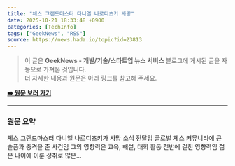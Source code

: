 ```yaml
---
title: "체스 그랜드마스터 다니엘 나로디츠키 사망"
date: 2025-10-21 18:33:48 +0900
categories: [TechInfo]
tags: ["GeekNews", "RSS"]
source: https://news.hada.io/topic?id=23813
---
```

> 이 글은 **GeekNews - 개발/기술/스타트업 뉴스 서비스** 블로그에 게시된 글을 자동으로 가져온 것입니다. <br>
> 더 자세한 내용과 원문은 아래 링크를 참고해 주세요.

[**➡️ 원문 보러 가기**](https://news.hada.io/topic?id=23813)

---

### 원문 요약
체스 그랜드마스터 다니엘 나로디츠키가 사망 소식 전달임 글로벌 체스 커뮤니티에 큰 슬픔과 충격을 준 사건임 그의 영향력은 교육, 해설, 대회 활동 전반에 걸친 영향력임 젊은 나이에 이룬 성취로 많은...
